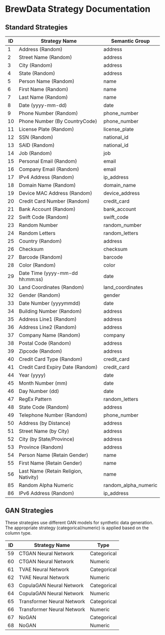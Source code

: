 # BrewData Strategy Documentation

## Standard Strategies

| ID | Strategy Name | Semantic Group |
|----|--------------|----------------|
| 1 | Address (Random) | address |
| 2 | Street Name (Random) | address |
| 3 | City (Random) | address |
| 4 | State (Random) | address |
| 5 | Person Name (Random) | name |
| 6 | First Name (Random) | name |
| 7 | Last Name (Random) | name |
| 8 | Date (yyyy-mm-dd) | date |
| 9 | Phone Number (Random) | phone_number |
| 10 | Phone Number (By CountryCode) | phone_number |
| 11 | License Plate (Random) | license_plate |
| 12 | SSN (Random) | national_id |
| 13 | SAID (Random) | national_id |
| 14 | Job (Random) | job |
| 15 | Personal Email (Random) | email |
| 16 | Company Email (Random) | email |
| 17 | IPv4 Address (Random) | ip_address |
| 18 | Domain Name (Random) | domain_name |
| 19 | Device MAC Address (Random) | device_address |
| 20 | Credit Card Number (Random) | credit_card |
| 21 | Bank Account (Random) | bank_account |
| 22 | Swift Code (Random) | swift_code |
| 23 | Random Number | random_number |
| 24 | Random Letters | random_letters |
| 25 | Country (Random) | address |
| 26 | Checksum | checksum |
| 27 | Barcode (Random) | barcode |
| 28 | Color (Random) | color |
| 29 | Date Time (yyyy-mm-dd hh:mm:ss) | date |
| 30 | Land Coordinates (Random) | land_coordinates |
| 32 | Gender (Random) | gender |
| 33 | Date Number (yyyymmdd) | date |
| 34 | Building Number (Random) | address |
| 35 | Address Line1 (Random) | address |
| 36 | Address Line2 (Random) | address |
| 37 | Company Name (Random) | company |
| 38 | Postal Code (Random) | address |
| 39 | Zipcode (Random) | address |
| 40 | Credit Card Type (Random) | credit_card |
| 41 | Credit Card Expiry Date (Random) | credit_card |
| 44 | Year (yyyy) | date |
| 45 | Month Number (mm) | date |
| 46 | Day Number (dd) | date |
| 47 | RegEx Pattern | random_letters |
| 48 | State Code (Random) | address |
| 49 | Telephone Number (Random) | phone_number |
| 50 | Address (by Distance) | address |
| 51 | Street Name (by City) | address |
| 52 | City (by State/Province) | address |
| 53 | Province (Random) | address |
| 54 | Person Name (Retain Gender) | name |
| 55 | First Name (Retain Gender) | name |
| 56 | Last Name (Retain Religion, Nativity) | name |
| 85 | Random Alpha Numeric | random_alpha_numeric |
| 86 | IPv6 Address (Random) | ip_address |

## GAN Strategies
These strategies use different GAN models for synthetic data generation. The appropriate strategy (categorical/numeric) is applied based on the column type.

| ID | Strategy Name | Type |
|----|--------------|------|
| 59 | CTGAN Neural Network | Categorical |
| 60 | CTGAN Neural Network | Numeric |
| 61 | TVAE Neural Network | Categorical |
| 62 | TVAE Neural Network | Numeric |
| 63 | CopulaGAN Neural Network | Categorical |
| 64 | CopulaGAN Neural Network | Numeric |
| 65 | Transformer Neural Network | Categorical |
| 66 | Transformer Neural Network | Numeric |
| 67 | NoGAN | Categorical |
| 68 | NoGAN | Numeric |



